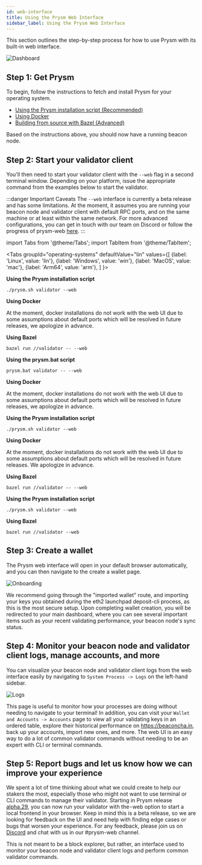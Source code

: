 ```yaml
---
id: web-interface
title: Using the Prysm Web Interface
sidebar_label: Using the Prysm Web Interface
---
```


This section outlines the step-by-step process for how to use Prysm with its built-in web interface.

![Dashboard](/img/webdashboard.png "Main Dashboard")

## Step 1: Get Prysm

To begin, follow the instructions to fetch and install Prysm for your operating system.

* [Using the Prysm installation script (Recommended)](/docs/install/install-with-script)
* [Using Docker](/docs/install/install-with-docker)
* [Building from source with Bazel (Advanced)](/docs/install/install-with-bazel)

Based on the instructions above, you should now have a running beacon node.

## Step 2: Start your validator client

You'll then need to start your validator client with the `--web` flag in a second terminal window. Depending on your platform, issue the appropriate command from the examples below to start the validator.

:::danger Important Caveats
The `--web` interface is currently a beta release and has some limitations. At the moment, it assumes you are running your beacon node and validator client with default RPC ports, and on the same machine or at least within the same network. For more advanced configurations, you can get in touch with our team on Discord or follow the progress of prysm-web [here](https://github.com/prysmaticlabs/prysm-web-ui).
:::

import Tabs from '@theme/Tabs';
import TabItem from '@theme/TabItem';

<Tabs
  groupId="operating-systems"
  defaultValue="lin"
  values={[
    {label: 'Linux', value: 'lin'},
    {label: 'Windows', value: 'win'},
    {label: 'MacOS', value: 'mac'},
    {label: 'Arm64', value: 'arm'},
  ]
}>
<TabItem value="lin">

**Using the Prysm installation script**

```text
./prysm.sh validator --web
```

**Using Docker**

At the moment, docker installations do not work with the web UI due to some assumptions about default ports which will be resolved in future releases, we apologize in advance.

**Using Bazel**

```text
bazel run //validator -- --web
```

</TabItem>
<TabItem value="win">

**Using the prysm.bat script**

```text
prysm.bat validator -- --web
```

**Using Docker**

At the moment, docker installations do not work with the web UI due to some assumptions about default ports which will be resolved in future releases, we apologize in advance.

</TabItem>
<TabItem value="mac">

**Using the Prysm installation script**

```text
./prysm.sh validator --web
```

**Using Docker**

At the moment, docker installations do not work with the web UI due to some assumptions about default ports which will be resolved in future releases. We apologize in advance.

**Using Bazel**

```text
bazel run //validator -- --web
```

</TabItem>
<TabItem value="arm">

**Using the Prysm installation script**

```text
./prysm.sh validator --web
```

**Using Bazel**

```text
bazel run //validator --web
```

</TabItem>
</Tabs>

## Step 3: Create a wallet

The Prysm web interface will open in your default browser automatically, and you can then navigate to the create a wallet page.

![Onboarding](/img/createawallet.png "Create a Wallet")

We recommend going through the "imported wallet" route, and importing your keys you obtained during the eth2 launchpad deposit-cli process, as this is the most secure setup. Upon completing wallet creation, you will be redirected to your main dashboard, where you can see several important items such as your recent validating performance, your beacon node's sync status.

## Step 4: Monitor your beacon node and validator client logs, manage accounts, and more

You can visualize your beacon node and validator client logs from the web interface easily by navigating to `System Process -> Logs` on the left-hand sidebar.

![Logs](/img/logs.png "Logs")

This page is useful to monitor how your processes are doing without needing to navigate to your terminal! In addition, you can visit your `Wallet and Accounts -> Accounts` page to view all your validating keys in an ordered table, explore their historical performance on https://beaconcha.in, back up your accounts, import new ones, and more. The web UI is an easy way to do a lot of common validator commands without needing to be an expert with CLI or terminal commands.

## Step 5: Report bugs and let us know how we can improve your experience

We spent a lot of time thinking about what we could create to help our stakers the most, especially those who might not want to use terminal or CLI commands to manage their validator. Starting in Prysm release [alpha.29](https://github.com/prysmaticlabs/prysm/releases/tag/v1.0.0-alpha.29), you can now run your validator with the - web option to start a local frontend in your browser. Keep in mind this is a beta release, so we are looking for feedback on the UI and need help with finding edge cases or bugs that worsen your experience. For any feedback, please join us on [Discord](https://discord.com/invite/fCsERUa) and chat with us in our #prysm-web channel.

This is not meant to be a block explorer, but rather, an interface used to monitor your beacon node and validator client logs and perform common validator commands.
